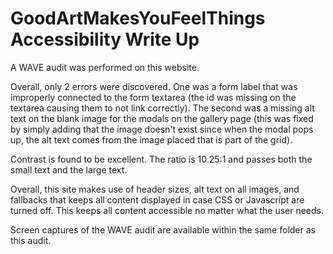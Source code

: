 # GoodArtMakesYouFeelThings Accessibility Write Up

A WAVE audit was performed on this website.

Overall, only 2 errors were discovered. One was a form label that was improperly connected to the form textarea (the id was missing on the textarea causing them to not link correctly). The second was a missing alt text on the blank image for the modals on the gallery page (this was fixed by simply adding that the image doesn't exist since when the modal pops up, the alt text comes from the image placed that is part of the grid).

Contrast is found to be excellent. The ratio is 10.25:1 and passes both the small text and the large text.

Overall, this site makes use of header sizes, alt text on all images, and fallbacks that keeps all content displayed in case CSS or Javascript are turned off. This keeps all content accessible no matter what the user needs.

Screen captures of the WAVE audit are available within the same folder as this audit.
